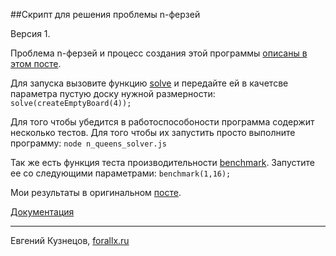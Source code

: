 ##Скрипт для решения проблемы n-ферзей

Версия 1.

Проблема n-ферзей и процесс создания этой программы [описаны в этом посте](http://forallx.ru).

Для запуска вызовите функцию [solve](https://rawgithub.com/ch-ms/n-queens-problem-solver/master/doc/global.html#solve)
и передайте ей в качетсве параметра пустую доску нужной размерности:
`solve(createEmptyBoard(4));`

Для того чтобы убедится в работоспособоности программа содержит несколько тестов. Для того чтобы
их запустить просто выполните программу:
`node n_queens_solver.js`

Так же есть функция теста производительности [benchmark](https://rawgithub.com/ch-ms/n-queens-problem-solver/master/doc/global.html#benchmark).
Запустите ее со следующими параметрами:
`benchmark(1,16);`

Мои результаты в оригинальном [посте](http://forallx.ru).

[Документация](https://rawgithub.com/ch-ms/n-queens-problem-solver/master/doc/global.html)

---
Евгений Кузнецов, [forallx.ru](http://forallx.ru)
